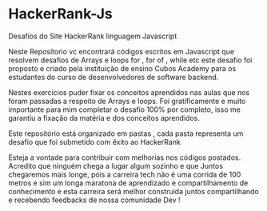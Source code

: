 # HackerRank-Js
Desafios do Site HackerRank linguagem Javascript

Neste Reposítorio vc encontrará códigos escritos em Javascript que resolvem desafios de Arrays  e loops for , for of , while etc  este desafio foi proposto e criado  pela instituição de ensino Cubos Academy para os estudantes do curso de desenvolvedores de software backend.

Nestes exercícios puder fixar os conceitos aprendidos nas aulas que nos foram passadas a respeito de Arrays e loops. Foi gratificamente e muito importante para mim completar o desafio 100% por completo, isso me garantiu a fixação da matéria e dos conceitos aprendidos.

Este repositório está organizado em pastas , cada pasta representa um desafio que foi submetido com êxito ao HackerRank

Esteja a vontade para contribuir com melhorias nos códigos postados. Acredito que ninguém chega a lugar algum sozinho e que Juntos chegaremos mais longe, pois a carreira tech não é uma corrida de 100 metros e sim um longa maratona de aprendizado e compartilhamento de conhecimento e esta carreira será melhor construída juntos compartilhando e recebendo feedbacks de nossa comunidade Dev !


